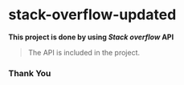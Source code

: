 # stack-overflow-updated

**This project is done by using _Stack overflow_ API**
>The API is included in the project. 

### Thank You
